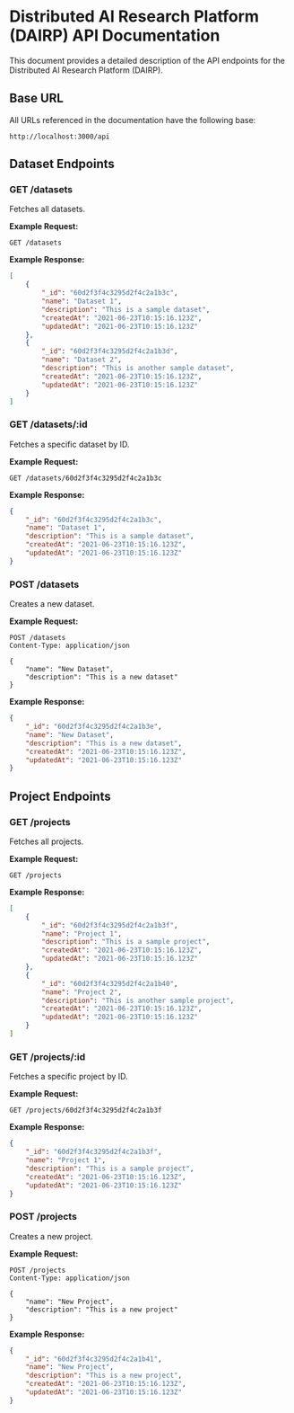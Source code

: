 # Distributed AI Research Platform (DAIRP) API Documentation

This document provides a detailed description of the API endpoints for the Distributed AI Research Platform (DAIRP).

## Base URL

All URLs referenced in the documentation have the following base:

```
http://localhost:3000/api
```

## Dataset Endpoints

### GET /datasets

Fetches all datasets.

**Example Request:**

```
GET /datasets
```

**Example Response:**

```json
[
    {
        "_id": "60d2f3f4c3295d2f4c2a1b3c",
        "name": "Dataset 1",
        "description": "This is a sample dataset",
        "createdAt": "2021-06-23T10:15:16.123Z",
        "updatedAt": "2021-06-23T10:15:16.123Z"
    },
    {
        "_id": "60d2f3f4c3295d2f4c2a1b3d",
        "name": "Dataset 2",
        "description": "This is another sample dataset",
        "createdAt": "2021-06-23T10:15:16.123Z",
        "updatedAt": "2021-06-23T10:15:16.123Z"
    }
]
```

### GET /datasets/:id

Fetches a specific dataset by ID.

**Example Request:**

```
GET /datasets/60d2f3f4c3295d2f4c2a1b3c
```

**Example Response:**

```json
{
    "_id": "60d2f3f4c3295d2f4c2a1b3c",
    "name": "Dataset 1",
    "description": "This is a sample dataset",
    "createdAt": "2021-06-23T10:15:16.123Z",
    "updatedAt": "2021-06-23T10:15:16.123Z"
}
```

### POST /datasets

Creates a new dataset.

**Example Request:**

```
POST /datasets
Content-Type: application/json

{
    "name": "New Dataset",
    "description": "This is a new dataset"
}
```

**Example Response:**

```json
{
    "_id": "60d2f3f4c3295d2f4c2a1b3e",
    "name": "New Dataset",
    "description": "This is a new dataset",
    "createdAt": "2021-06-23T10:15:16.123Z",
    "updatedAt": "2021-06-23T10:15:16.123Z"
}
```

## Project Endpoints

### GET /projects

Fetches all projects.

**Example Request:**

```
GET /projects
```

**Example Response:**

```json
[
    {
        "_id": "60d2f3f4c3295d2f4c2a1b3f",
        "name": "Project 1",
        "description": "This is a sample project",
        "createdAt": "2021-06-23T10:15:16.123Z",
        "updatedAt": "2021-06-23T10:15:16.123Z"
    },
    {
        "_id": "60d2f3f4c3295d2f4c2a1b40",
        "name": "Project 2",
        "description": "This is another sample project",
        "createdAt": "2021-06-23T10:15:16.123Z",
        "updatedAt": "2021-06-23T10:15:16.123Z"
    }
]
```

### GET /projects/:id

Fetches a specific project by ID.

**Example Request:**

```
GET /projects/60d2f3f4c3295d2f4c2a1b3f
```

**Example Response:**

```json
{
    "_id": "60d2f3f4c3295d2f4c2a1b3f",
    "name": "Project 1",
    "description": "This is a sample project",
    "createdAt": "2021-06-23T10:15:16.123Z",
    "updatedAt": "2021-06-23T10:15:16.123Z"
}
```

### POST /projects

Creates a new project.

**Example Request:**

```
POST /projects
Content-Type: application/json

{
    "name": "New Project",
    "description": "This is a new project"
}
```

**Example Response:**

```json
{
    "_id": "60d2f3f4c3295d2f4c2a1b41",
    "name": "New Project",
    "description": "This is a new project",
    "createdAt": "2021-06-23T10:15:16.123Z",
    "updatedAt": "2021-06-23T10:15:16.123Z"
}
```
